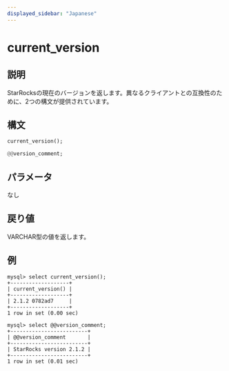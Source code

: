 ```yaml
---
displayed_sidebar: "Japanese"
---
```


# current_version

## 説明

StarRocksの現在のバージョンを返します。異なるクライアントとの互換性のために、2つの構文が提供されています。

## 構文

```Haskell
current_version();

@@version_comment;
```

## パラメータ

なし

## 戻り値

VARCHAR型の値を返します。

## 例

```Plain Text
mysql> select current_version();
+-------------------+
| current_version() |
+-------------------+
| 2.1.2 0782ad7     |
+-------------------+
1 row in set (0.00 sec)

mysql> select @@version_comment;
+-------------------------+
| @@version_comment       |
+-------------------------+
| StarRocks version 2.1.2 |
+-------------------------+
1 row in set (0.01 sec)
```